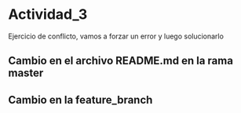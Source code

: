 # Actividad_3
Ejercicio de conflicto, vamos a forzar un error y luego solucionarlo

## Cambio en el archivo README.md en la rama master

## Cambio en la feature_branch